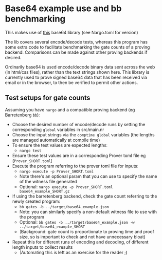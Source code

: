 # Base64 example use and bb benchmarking

This makes use of [this](https://github.com/noir-lang/noir_base64.git) base64 library (see Nargo.toml for version)

The lib covers several encode/decode tests, whereas this program has some extra code to facilitate benchmarking the gate counts of a proving backend. Comparisons can be made against other proving backends if desired.

Ordinarily base64 is used encode/decode binary data sent across the web (in html/css files), rather than the text strings shown here. This library is currently used to prove signed base64 data that has been received via email or in the browser, to then be verified to permit other actions.

## Test setups for gate counts

Assuming you have `nargo` and a compatible proving backend (eg Barretenberg `bb`):

- Choose the desired number of encode/decode runs by setting the corresponding `global` variables in src/main.nr
- Choose the input strings via the `comptime global` variables (the lengths are managed automatically at compile time)
- To ensure the test values are expected lengths:
  - `nargo test`
- Ensure these test values are in a corresponding Prover toml file eg (`Prover_SHORT.toml`)
- Execute the program referring to the prover toml file for inputs:
  - `nargo execute -p Prover_SHORT.toml`
  - Note there's an optional param that you can use to specify the name of the witness file generated
  - Optional: `nargo execute -p Prover_SHORT.toml base64_example_SHORT.gz`
- If using the barretenberg backend, check the gate count referring to the newly created program:
  - `bb gates -b ../target/base64_example.json`
  - Note: you can similarly specify a non-default witness file to use with the program
  - Optional: `bb gates -b ../target/base64_example.json -w ../target/base64_example_SHORT`
  - (Background: gate count is proportionate to proving time and proof size, so is important to check and not have unnecessary bloat)
- Repeat this for different runs of encoding and decoding, of different length inputs to collect results
  - (Automating this is left as an exercise for the reader ;)